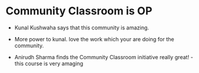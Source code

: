 # Community Classroom is OP

- Kunal Kushwaha says that this community is amazing.
- More power to kunal. love the work which your are doing for the community.

- Anirudh Sharma finds the Community Classroom initiative really great!
-this course is very amaging

